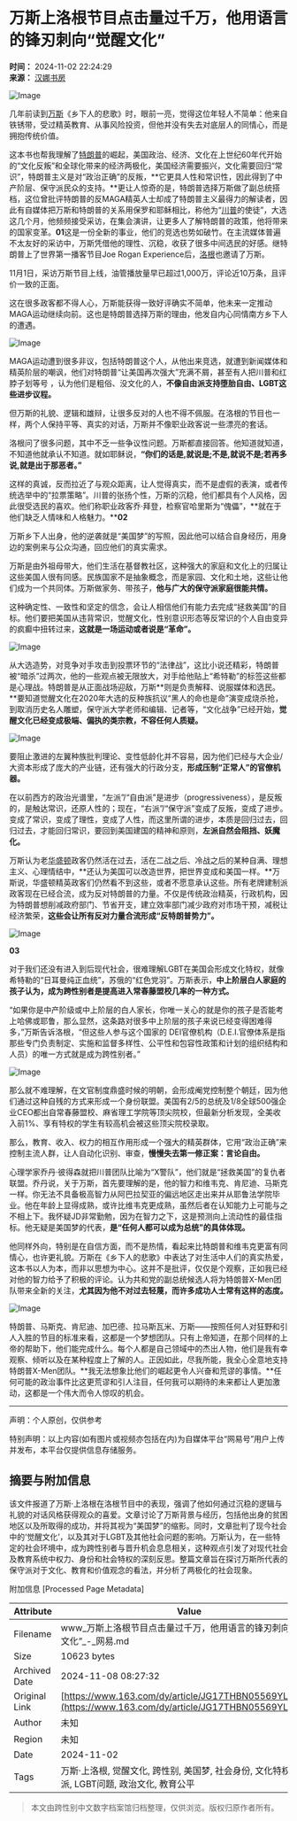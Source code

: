 # 万斯上洛根节目点击量过千万，他用语言的锋刃刺向“觉醒文化”

**时间：** 2024-11-02 22:24:29  
**来源：** [汉娜书房](https://www.163.com/dy/media/T1728632621800.html)

![Image](https://static.ws.126.net/163/f2e/dy_media/dy_media/static/images/ipLocation.f6d00eb.svg)

几年前读到[万斯](https://ent.163.com/keywords/4/0/4e0765af/1.html)《乡下人的悲歌》时，眼前一亮，觉得这位年轻人不简单：他来自铁锈带，受过精英教育、从事风险投资，但他并没有失去对底层人的同情心，而是拥抱传统价值。

这本书也帮我理解了[特朗普](https://ent.163.com/keywords/7/7/72796717666e/1.html)的崛起，美国政治、经济、文化在上世纪60年代开始的“文化反叛”和全球化带来的经济两极化，美国经济需要振兴，文化需要回归“常识”，特朗普主义是对“政治正确”的反叛，**它更具人性和常识性，因此得到了中产阶层、保守派民众的支持。**更让人惊奇的是，特朗普选择万斯做了副总统搭档，这位曾批评特朗普的反MAGA精英人士却成了特朗普主义最得力的解读者，因此有自媒体把万斯和特朗普的关系用保罗和耶稣相比，称他为“[川普](https://ent.163.com/keywords/5/d/5ddd666e/1.html)的使徒”，大选这几个月，他频频接受采访，在集会演讲，让更多人了解特朗普的政策，他将带来的国家变革。**01**这是一份全新的事业，他们的竞选也势如破竹。在主流媒体普遍不太友好的采访中，万斯凭借他的理性、沉稳，收获了很多中间选民的好感。继特朗普上了世界第一播客节目Joe Rogan Experience后，[洛根](https://ent.163.com/keywords/6/1/6d1b6839/1.html)也邀请了万斯。

11月1日，采访万斯节目上线，油管播放量早已超过1,000万，评论近10万条，且评价一致的正面。

这在很多政客都不得人心，万斯能获得一致好评确实不简单，他未来一定推动MAGA运动继续向前。这也是特朗普选择万斯的理由，他发自内心同情南方乡下人的遭遇。

![Image](https://nimg.ws.126.net/?url=http%3A%2F%2Fdingyue.ws.126.net%2F2024%2F1102%2Fca63ed45j00smbu4a000vd000iw00btm.jpg&thumbnail=660x2147483647&quality=80&type=jpg)

MAGA运动遭到很多非议，包括特朗普这个人，从他出来竞选，就遭到新闻媒体和精英阶层的嘲讽，他们对特朗普“让美国再次强大”充满不屑，甚至有人把川普和红脖子划等号 ，认为他们是粗俗、没文化的人，**不像自由派支持堕胎自由、LGBT这些进步议程。**

但万斯的礼貌、逻辑和雄辩，让很多反对的人也不得不佩服。在洛根的节目也一样，两个人保持平等、真实的对话，万斯并不像职业政客说一些漂亮的套话。

洛根问了很多问题，其中不乏一些争议性问题。万斯都直接回答。他知道就知道，不知道他就承认不知道。就如耶稣说，**“你们的话是,就说是;不是,就说不是;若再多说,就是出于那恶者。”**

这样的真诚，反而拉近了与观众距离，让人觉得真实，而不是虚假的表演，或者传统选举中的“拉票策略”。川普的张扬个性，万斯的沉稳，他们都具有个人风格，因此很受选民的喜欢。他们称职业政客乔·拜登，检察官哈里斯为“傀儡”，**就在于他们缺乏人情味和人格魅力。****02**

万斯乡下人出身，他的逆袭就是“美国梦”的写照，因此他可以结合自身经历，用身边的案例来与公众沟通，回应他们的真实需求。

万斯是由外祖母带大，他们生活在基督教社区，这种强大的家庭和文化上的归属让这些美国人很有同感。民族国家不是抽象概念，而是家园、文化和土地，这些让他们成为一个共同体。万斯做家务、带孩子，**他与广大的保守派家庭很能共情。**

这种确定性、一致性和坚定的信念，会让人相信他们有能力去完成“拯救美国”的目标。他们要把美国从违背常识，觉醒文化，性别意识形态等反常识的个人自由变异的疯癫中扭转过来，**这就是一场运动或者说是“革命”。**

![Image](https://nimg.ws.126.net/?url=http%3A%2F%2Fdingyue.ws.126.net%2F2024%2F1102%2F796da3e4j00smbu4a005jd000u001kdm.jpg&thumbnail=660x2147483647&quality=80&type=jpg)

从大选造势，对竞争对手攻击到投票环节的“法律战”，这比小说还精彩，特朗普被“暗杀”过两次，他的一些观点被无限放大，对手给他贴上“希特勒”的标签这些都是心理战。特朗普是从正面战场迎敌，万斯**则是负责解释、说服媒体和选民。**要知道觉醒文化在2020年大选的反种族抗议“黑人的命也是命”演变成烧杀抢，到取消历史名人雕塑，保守派大学老师和编辑、记者等，“文化战争”已经开始，**觉醒文化已经变成极端、偏执的类宗教，不容任何人质疑。**

![Image](https://nimg.ws.126.net/?url=http%3A%2F%2Fdingyue.ws.126.net%2F2024%2F1102%2F87751ccfj00smbu49000md000h600aim.jpg&thumbnail=660x2147483647&quality=80&type=jpg)

要阻止激进的左翼种族批判理论、变性低龄化并不容易，因为他们已经与大企业/大资本形成了庞大的产业链，还有强大的行政分支，**形成压制“正常人”的官僚机器。**

在以前西方的政治光谱里，“左派”/“自由派”是进步（progressiveness），是反叛的，是触达常识，还原人性的；现在，“右派”/“保守派”变成了反叛，变成了进步。变成了常识，变成了理性，变成了人性，而这里所谓的进步，本质是回归过去，回归过去，才能回归常识，要回到美国建国的精神和原则，**左派自然会阻挡、妖魔化。**

万斯认为老[华盛顿](https://ent.163.com/keywords/5/4/534e76db987f/1.html)政客仍然活在过去，活在二战之后、冷战之后的某种自满、理想主义、心理情结中，**还认为美国可以改造世界，把世界变成和美国一样。**万斯说，华盛顿精英政客们仍然看不到这些，或者不愿意承认这些。所有老牌建制派政客现在已经合流，成为反对特朗普的力量。不仅是传统政治精英，行政机构，因为特朗普想削减政府部门、节省开支，建立效率部门减少政府对市场干预，减税让经济繁荣，**这些会让所有反对力量合流形成“反特朗普势力”。**

![Image](https://nimg.ws.126.net/?url=http%3A%2F%2Fdingyue.ws.126.net%2F2024%2F1102%2Ffa1dd814j00smbu4a003vd000u001hom.jpg&thumbnail=660x2147483647&quality=80&type=jpg)

**03**

对于我们还没有进入到后现代社会，很难理解LGBT在美国会形成文化特权，就像希特勒的“日耳曼纯正血统”，苏俄的“红色党羽”。万斯表示，**中上阶层白人家庭的孩子认为，成为跨性别者是提高进入常春藤盟校几率的一种方式。**

“如果你是中产阶级或中上阶层的白人家长，你唯一关心的就是你的孩子是否能考上哈佛或耶鲁，那么显然，这条路对很多中上阶层的孩子来说已经变得困难得多，”万斯告诉洛根，“但这些人参与这个国家的 DEI官僚机构（D.E.I.官僚体系是指那些专门负责制定、实施和监督多样性、公平性和包容性政策和计划的组织结构和人员）的唯一方式就是成为跨性别者。”

![Image](https://nimg.ws.126.net/?url=http%3A%2F%2Fdingyue.ws.126.net%2F2024%2F1102%2Fc3e36cbaj00smbu4b0035d000q000zkm.jpg&thumbnail=660x2147483647&quality=80&type=jpg)

那么就不难理解，在文官制度鼎盛时候的明朝，会形成阉党控制整个朝廷，因为他们通过这种自残的方式来形成一个身份联盟。美国有2/5的总统及1/8全球500强企业CEO都出自常春藤盟校、麻省理工学院等顶尖院校，但最新分析发现，全美收入前1%、享有特权的学生有较高机会被这些顶尖院校录取。

那么，教育、收入、权力的相互作用形成一个强大的精英群体，它用“政治正确”来控制主流人群，让人自动化识别、审查，**慢慢失去第一修正案：言论自由。**

心理学家乔丹·彼得森就把川普团队比喻为“X警队”，他们就是“拯救美国”的复仇者联盟。乔丹说，关于万斯，首先要理解的是，他的智力和维韦克、肯尼迪、马斯克一样。你无法不具备极高智力从阿巴拉契亚的偏远地区走出来并从耶鲁法学院毕业。他在年龄上显得成熟，或许比维韦克更成熟，虽然后者在认知能力上可能与之不相上下。我怀疑JD非常勤勉，因为在智力之下，这是预测向上流动性的最佳指标。他无疑是美国梦的代表，**是“任何人都可以成为总统”的具体体现。**

他同样外向，特别是在自信方面，而不是热情，看起来比特朗普和维韦克更富有同情心，也许更礼貌。万斯在《乡下人的悲歌》中表达了对生活中人们的真实热爱，这本书以人为本，而非以思想为中心。这并不是批评，仅仅是个观察，正如我已经对他的智力给予了积极的评论。认为共和党的副总统候选人将为特朗普X-Men团队带来全新的关注，**尤其因为他不对过去轻蔑，而许多成功人士常有这样的态度。**

![Image](https://nimg.ws.126.net/?url=http%3A%2F%2Fdingyue.ws.126.net%2F2024%2F1102%2Fe6952dc2j00smbu49002rd000qe00dhm.jpg&thumbnail=660x2147483647&quality=80&type=jpg)

特朗普、马斯克、肯尼迪、加巴德、拉马斯瓦米、万斯——按照任何人对狂野和引人入胜的节目的标准来看，这都是一个梦想团队。只有上帝知道，在那个同样的上帝的帮助下，他们能完成什么。每个人都是自己领域中的杰出人物，他们是我有幸观察、倾听以及在某种程度上了解的人。正因如此，尽我所能，我全心全意地支持特朗普X-Men团队。**我无法想象比他们的崛起更令人兴奋和荒谬的事情。**任何可能的政治事件比这更荒谬和引人注目，任何我可以期待的未来都让人更加激动，这都是一个伟大而令人惊叹的机会。

---

声明：个人原创，仅供参考

特别声明：以上内容(如有图片或视频亦包括在内)为自媒体平台“网易号”用户上传并发布，本平台仅提供信息存储服务。

## 摘要与附加信息

<!-- tcd_abstract -->
该文件报道了万斯·上洛根在洛根节目中的表现，强调了他如何通过沉稳的逻辑与礼貌的对话风格获得观众的喜爱。文章讨论了万斯背景与经历，包括他出身的贫困地区以及所取得的成功，并将其视为“美国梦”的缩影。同时，文章批判了现今社会中的‘觉醒文化’，以及其对于LGBT及其他社会问题的影响。万斯认为，在一些特定的社会环境中，成为跨性别者与晋升机会息息相关，这种观点引发了对现代社会及教育系统中权力、身份和社会特权的深刻反思。整篇文章旨在探讨万斯所代表的保守派对于文化、教育和价值观念的看法，并分析了两极化的社会现象。
<!-- tcd_abstract_end -->

附加信息 [Processed Page Metadata]

| Attribute       | Value                                  |
|-----------------|----------------------------------------|
| Filename        | www_万斯上洛根节目点击量过千万，他用语言的锋刃刺向“觉醒文化”_-_网易.md                             |
| Size            | 10623 bytes                           |
| Archived Date   | 2024-11-08 08:27:32                             |
| Original Link   | [https://www.163.com/dy/article/JG17THBN05569YL6.html](https://www.163.com/dy/article/JG17THBN05569YL6.html)                       |
| Author          | 未知                               |
| Region          | 未知                               |
| Date            | 2024-11-02                                 |
| Tags            | 万斯·上洛根, 觉醒文化, 跨性别, 美国梦, 社会身份, 文化特权, 保守派, LGBT问题, 政治文化, 教育公平                                 |
>
> 本文由跨性别中文数字档案馆归档整理，仅供浏览。版权归原作者所有。
>